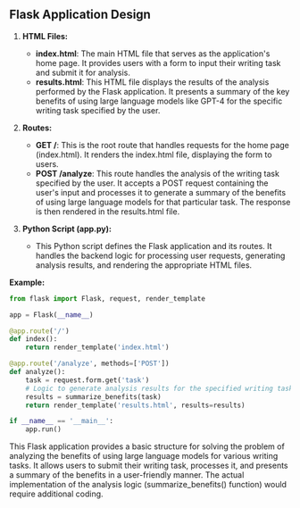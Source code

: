 ## Flask Application Design

1. **HTML Files:**

   - **index.html**: The main HTML file that serves as the application's home page. It provides users with a form to input their writing task and submit it for analysis.
   - **results.html**: This HTML file displays the results of the analysis performed by the Flask application. It presents a summary of the key benefits of using large language models like GPT-4 for the specific writing task specified by the user.

2. **Routes:**

   - **GET /**: This is the root route that handles requests for the home page (index.html). It renders the index.html file, displaying the form to users.
   - **POST /analyze**: This route handles the analysis of the writing task specified by the user. It accepts a POST request containing the user's input and processes it to generate a summary of the benefits of using large language models for that particular task. The response is then rendered in the results.html file.

3. **Python Script (app.py):**

   - This Python script defines the Flask application and its routes. It handles the backend logic for processing user requests, generating analysis results, and rendering the appropriate HTML files.

**Example:**

```python
from flask import Flask, request, render_template

app = Flask(__name__)

@app.route('/')
def index():
    return render_template('index.html')

@app.route('/analyze', methods=['POST'])
def analyze():
    task = request.form.get('task')
    # Logic to generate analysis results for the specified writing task
    results = summarize_benefits(task)
    return render_template('results.html', results=results)

if __name__ == '__main__':
    app.run()
```

This Flask application provides a basic structure for solving the problem of analyzing the benefits of using large language models for various writing tasks. It allows users to submit their writing task, processes it, and presents a summary of the benefits in a user-friendly manner. The actual implementation of the analysis logic (summarize_benefits() function) would require additional coding.